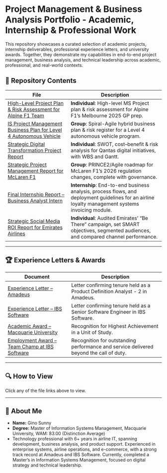 # Project Management & Business Analysis Portfolio - Academic, Internship & Professional Work

This repository showcases a curated selection of academic projects, internship deliverables, professional experience letters, and university awards. Together, they demonstrate my capabilities in end-to-end project management, business analysis, and technical leadership across academic, professional, and real-world contexts.

## 📂 Repository Contents

| File | Description |
| ---- | ----------- |
| [High-Level Project Plan & Risk Assessment for Alpine F1 Team](https://github.com/sunnygino10/Masters-Projects/blob/b128bb390483b8dd2c1e8bf1f4b6a6cc9b9c792b/High-Level%20Project%20Plan%20%26%20Risk%20Assessment%20for%20Alpine%20F1%20Team.pdf) | **Individual**: High-level MS Project plan & risk assessment for Alpine F1’s Melbourne 2025 GP prep. |
| [IS Project Management Business Plan for Level 4 Autonomous Vehicle](https://github.com/sunnygino10/Masters-Projects/blob/b128bb390483b8dd2c1e8bf1f4b6a6cc9b9c792b/IS%20Project%20Management%20Business%20Plan%20for%20Level%204%20Autonomous%20Vehicle.pdf) | **Group**: Spiral-Agile hybrid business plan & risk register for a Level 4 autonomous vehicle program. |
| [Strategic Digital Transformation Project Report](https://github.com/sunnygino10/Masters-Projects/blob/4b00f0d8539fd89a505411094f249ebdf35207d2/Strategic%20Digital%20Transformation%20Project%20Report.pdf) | **Individual**: SWOT, cost–benefit & risk analysis for Qantas digital initiatives, with WBS and Gantt. |
| [Strategic Project Management Report for McLaren F1](https://github.com/sunnygino10/Masters-Projects/blob/b128bb390483b8dd2c1e8bf1f4b6a6cc9b9c792b/Strategic%20Project%20Management%20Report%20for%20McLaren%20F1.pdf) | **Group**: PRINCE2/Agile roadmap for McLaren F1’s 2026 regulation changes, complete with governance. |
| [Final Internship Report – Business Analyst Intern](https://github.com/sunnygino10/Masters-Projects/blob/b128bb390483b8dd2c1e8bf1f4b6a6cc9b9c792b/Final%20Internship%20Report%20%E2%80%93%20Business%20Analyst%20Intern.pdf) | **Internship**: End-to-end business analysis, process flows, and deployment guidelines for an airline loyalty management systems invoicing module. |
| [Strategic Social Media ROI Report for Emirates Airlines](https://github.com/sunnygino10/Masters-Projects/blob/e572e7c34d1df98c63060a90f39f93972a0f93fc/Strategic%20Social%20Media%20ROI%20Report%20for%20Emirates%20Airlines.pdf) | **Individual**: Audited Emirates’ “Be There” campaign, set SMART objectives, segmented audiences, and compared channel performance. |

---

## 🏆 Experience Letters & Awards

| Document | Description |
| -------- | ----------- |
| [Experience Letter – Amadeus](https://github.com/sunnygino10/pm-ba-portfolio/blob/9687279a7789309b2b92e56afd9ce3da96842fe6/Experience%20Letter%20-%20Amadeus.pdf) | Letter confirming tenure held as a Product Definition Analyst - 2 in Amadeus. |
| [Experience Letter – IBS Software](https://github.com/sunnygino10/pm-ba-portfolio/blob/9687279a7789309b2b92e56afd9ce3da96842fe6/Experience%20letter%20-%20IBS.pdf) | Letter confirming tenure held as a Senior Software Engineer in IBS Software. |
| [Academic Award – Macquarie University](https://github.com/sunnygino10/pm-ba-portfolio/blob/c987e5225fbf1f2fca006ecec2ef5625555c9f5a/Highest%20Achiever%20-%20COMP6750%20S1%2024.jpg) | Recognition for Highest Achievement in a Unit of Study. |
| [Employment Award – Team Champ at IBS Software](https://github.com/sunnygino10/pm-ba-portfolio/blob/c1d7642d427891fdd0cb2e285360feb29ed9af79/Team%20Champ%20Award.pdf) | Recognition for outstanding performance and service delivered beyond the call of duty.|
---

## 🔍 How to View

Click any of the file links above to view.

---

## 👤 About Me

- **Name:** Gino Sunny  
- **Degree:** Master of Information Systems Management, Macquarie University, WAM: 83.00 (Distinction Average)
- Technology professional with 6+ years in airline IT, spanning development, business analysis, and product support. Experienced in enterprise systems, airline operations, and e-commerce, with a strong track record at Amadeus and IBS Software. Currently, completed a Master’s in Information Systems Management, focused on digital strategy and technical leadership.
